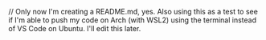 // Only now I'm creating a README.md, yes. Also using this as a test to see if I'm able to push my code on Arch (with WSL2) using the terminal instead of VS Code on Ubuntu. I'll edit this later.
